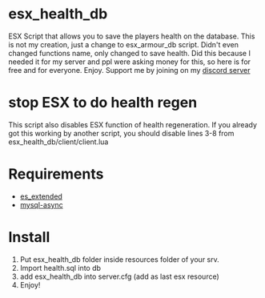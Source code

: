 # esx_health_db
ESX Script that allows you to save the players health on the database.
This is not my creation, just a change to esx_armour_db script. Didn't even changed functions name, only changed to save health.
Did this because I needed it for my server and ppl were asking money for this, so here is for free and for everyone.
Enjoy. Support me by joining on my [discord server](https://discord.gg/inewb)

# stop ESX to do health regen
This script also disables ESX function of health regeneration.
If you already got this working by another script, you should disable lines 3-8 from esx_health_db/client/client.lua

# Requirements

* [es_extended](https://github.com/ESX-Org/es_extended)
* [mysql-async](https://github.com/brouznouf/fivem-mysql-async)

# Install
1. Put esx_health_db folder inside resources folder of your srv.
2. Import health.sql into db
3. add esx_health_db into server.cfg (add as last esx resource)
4. Enjoy!
